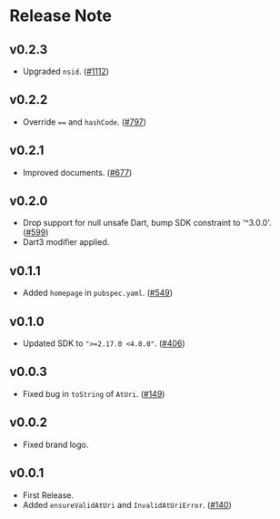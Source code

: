 # Release Note

## v0.2.3

- Upgraded `nsid`. ([#1112](https://github.com/myConsciousness/atproto.dart/issues/1112))

## v0.2.2

- Override `==` and `hashCode`. ([#797](https://github.com/myConsciousness/atproto.dart/issues/797))

## v0.2.1

- Improved documents. ([#677](https://github.com/myConsciousness/atproto.dart/issues/677))

## v0.2.0

- Drop support for null unsafe Dart, bump SDK constraint to '^3.0.0'. ([#599](https://github.com/myConsciousness/atproto.dart/issues/599))
- Dart3 modifier applied.

## v0.1.1

- Added `homepage` in `pubspec.yaml`. ([#549](https://github.com/myConsciousness/atproto.dart/issues/549))

## v0.1.0

- Updated SDK to `">=2.17.0 <4.0.0"`. ([#406](https://github.com/myConsciousness/atproto.dart/issues/406))

## v0.0.3

- Fixed bug in `toString` of `AtUri`. ([#149](https://github.com/myConsciousness/atproto.dart/issues/149))

## v0.0.2

- Fixed brand logo.

## v0.0.1

- First Release.
- Added `ensureValidAtUri` and `InvalidAtUriError`. ([#140](https://github.com/myConsciousness/atproto.dart/issues/140))
